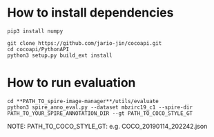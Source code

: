 # How to install dependencies
```
pip3 install numpy

git clone https://github.com/jario-jin/cocoapi.git
cd cocoapi/PythonAPI
python3 setup.py build_ext install
```

# How to run evaluation
```
cd **PATH_TO_spire-image-manager**/utils/evaluate
python3 spire_anno_eval.py --dataset mbzirc19_c1 --spire-dir PATH_TO_YOUR_SPIRE_ANNOTATION_DIR --gt PATH_TO_COCO_STYLE_GT
```
NOTE: PATH_TO_COCO_STYLE_GT: e.g. COCO_20190114_202242.json

